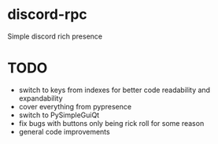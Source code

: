 # discord-rpc
Simple discord rich presence

# TODO

- switch to keys from indexes for better code readability and expandability
- cover everything from pypresence
- switch to PySimpleGuiQt
- fix bugs with buttons only being rick roll for some reason
- general code improvements
